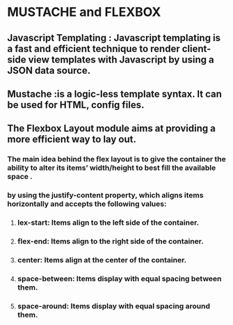 # MUSTACHE and FLEXBOX
## Javascript Templating : Javascript templating is a fast and efficient technique to render client-side view templates with Javascript by using a JSON data source.

## Mustache :is a logic-less template syntax. It can be used for HTML, config files.

## The Flexbox Layout module aims at providing a more efficient way to lay out.
### The main idea behind the flex layout is to give the container the ability to alter its items’ width/height to best fill the available space .

### by using the justify-content property, which aligns items horizontally and accepts the following values:

1. ### lex-start: Items align to the left side of the container.
2. ### flex-end: Items align to the right side of the container.
3. ### center: Items align at the center of the container.
4. ### space-between: Items display with equal spacing between them.
5. ### space-around: Items display with equal spacing around them.